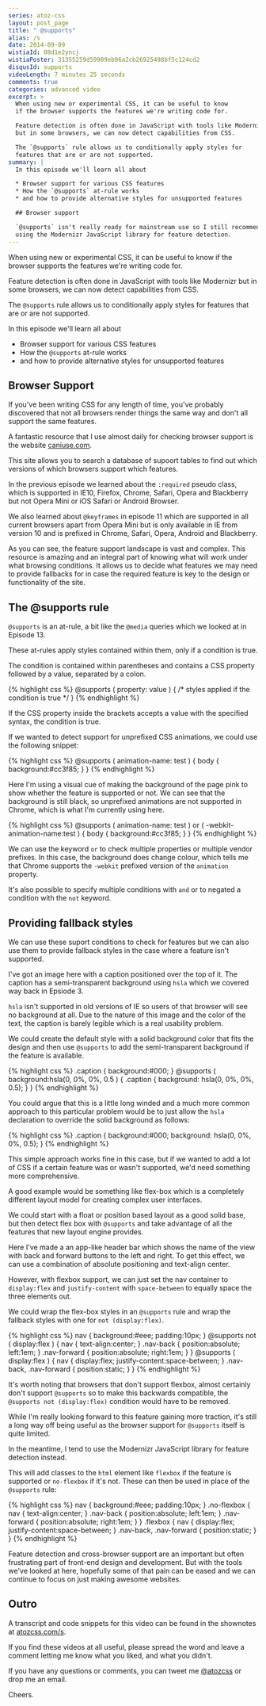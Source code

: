 ```yaml
---
series: atoz-css
layout: post_page
title: " @supports"
alias: /s
date: 2014-09-09
wistiaId: 08d1e2yncj
wistiaPoster: 31355259d59909eb06a2cb26925498bf5c124cd2
disqusId: supports
videoLength: 7 minutes 25 seconds
comments: true
categories: advanced video
excerpt: >
  When using new or experimental CSS, it can be useful to know
  if the browser supports the features we're writing code for.

  Feature detection is often done in JavaScript with tools like Modernizr
  but in some browsers, we can now detect capabilities from CSS.

  The `@supports` rule allows us to conditionally apply styles for
  features that are or are not supported.
summary: |
  In this episode we'll learn all about

  * Browser support for various CSS features
  * How the `@supports` at-rule works
  * and how to provide alternative styles for unsupported features

  ## Browser support

  `@supports` isn't really ready for mainstream use so I still recommend
  using the Modernizr JavaScript library for feature detection.
---
```


When using new or experimental CSS, it can be useful to know
if the browser supports the features we're writing code for.

Feature detection is often done in JavaScript with tools like Modernizr
but in some browsers, we can now detect capabilities from CSS.

The `@supports` rule allows us to conditionally apply styles for
features that are or are not supported.

In this episode we'll learn all about

* Browser support for various CSS features
* How the `@supports` at-rule works
* and how to provide alternative styles for unsupported features

## Browser Support

If you've been writing CSS for any length of time, you've probably
discovered that not all browsers render things the same way and don't
all support the same features.

A fantastic resource that I use almost daily for checking browser
support is the website [caniuse.com](http://www.caniuse.com).

This site allows you to search a database of supoort tables to find out
which versions of which browsers support which features. 

In the previous episode we learned about the `:required` pseudo
class, which is supported in IE10, Firefox, Chrome, Safari, Opera and
Blackberry but not Opera Mini or iOS Safari or Android Browser.

We also learned about `@keyframes` in episode 11 which are supported in
all current browsers apart from Opera Mini but is only available in IE
from version 10 and is prefixed in Chrome, Safari, Opera, Android and
Blackberry.

As you can see, the feature support landscape is vast and complex. This
resource is amazing and an integral part of knowing what will work under
what browsing conditions. It allows us to decide what features we may
need to provide fallbacks for in case the required feature is key to the
design or functionality of the site.

## The @supports rule

`@supports` is an at-rule, a bit like the `@media` queries which we looked
at in Episode 13.

These at-rules apply styles contained within them, only if a condition
is true. 

The condition is contained within parentheses and contains a CSS
property followed by a value, separated by a colon.

{% highlight css %}
@supports ( property: value ) {
	/* styles applied if the condition is true */
}
{% endhighlight %}

If the CSS property inside the brackets accepts a value with the
specified syntax, the condition is true.

If we wanted to detect support for unprefixed CSS animations, we could
use the following snippet:

{% highlight css %}
@supports ( animation-name: test ) {
	body { background:#cc3f85; }
}
{% endhighlight %}

Here I'm using a visual cue of making the background of the page pink to
show whether the feature is supported or not. We can see that the
background is still black, so unprefixed animations are not supported in
Chrome, which is what I'm currently using here.

{% highlight css %}
@supports ( animation-name: test ) or ( -webkit-animation-name:test ) {
	body { background:#cc3f85; }
}
{% endhighlight %}

We can use the keyword `or` to check multiple properties or multiple
vendor prefixes. In this case, the background does change colour, which
tells me that Chrome supports the `-webkit` prefixed version of the
`animation` property.

It's also possible to specify multiple conditions with `and` or to
negated a condition with the `not` keyword.

## Providing fallback styles

We can use these suport conditions to check for features but we can also
use them to provide fallback styles in the case where a feature isn't
supported.

I've got an image here with a caption positioned over the top of it. The
caption has a semi-transparent background using `hsla` which we covered
way back in Epsiode 3.

`hsla` isn't supported in old versions of IE so users of that browser
will see no background at all. Due to the nature of this image and the
color of the text, the caption is barely legible which is a real
usability problem.

We could create the default style with a solid background color that
fits the design and then use `@supports` to add the semi-transparent
background if the feature is available.

{% highlight css %}
.caption {
	background:#000;
}
@supports ( background:hsla(0, 0%, 0%, 0.5 ) {
	.caption {
		background: hsla(0, 0%, 0%, 0.5);
	}
}
{% endhighlight %}

You could argue that this is a little long winded and a much more common
approach to this particular problem would be to just allow the `hsla`
declaration to override the solid background as follows:

{% highlight css %}
.caption {
	background:#000;
	background: hsla(0, 0%, 0%, 0.5);
}
{% endhighlight %}

This simple approach works fine in this case, but if we wanted to add
a lot of CSS if a certain feature was or wasn't supported, we'd need
something more comprehensive.

A good example would be something like flex-box which is a completely
different layout model for creating complex user interfaces.

We could start with a float or position based layout as a good solid
base, but then detect flex box with `@supports` and take advantage of
all the features that new layout engine provides.

Here I've made a an app-like header bar which shows the name of the view
with back and forward buttons to the left and right. To get this effect,
we can use a combination of absolute positioning and text-align center.

However, with flexbox support, we can just set the nav container to
`display:flex` and `justify-content` with `space-between` to equally
space the three elements out.

We could wrap the flex-box styles in an `@supports` rule and wrap the
fallback styles with one for `not (display:flex)`.

{% highlight css %}
nav {
	background:#eee;
	padding:10px;
}
@supports not ( display:flex ) {
	nav {
		text-align:center;
	}
	.nav-back {
		position:absolute;
		left:1em;
	}
	.nav-forward {
		position:absolute;
		right:1em;
	}
}
@supports ( display:flex ) {
	nav {
		display:flex;
		justify-content:space-between;
	}
	.nav-back,
	.nav-forward {
		position:static;
	}
}
{% endhighlight %}

It's worth noting that browsers that don't support flexbox, almost
certainly don't support `@supports` so to make this backwards
compatible, the `@supports not (display:flex)` condition would have to
be removed.

While I'm really looking forward to this feature gaining more traction,
it's still a long way off being useful as the browser support for
`@supports` itself is quite limited. 

In the meantime, I tend to use the Modernizr JavaScript library for
feature detection instead.

This will add classes to the `html` element like `flexbox` if the
feature is supported or `no-flexbox` if it's not. These can then be used
in place of the `@supports` rule:

{% highlight css %}
nav {
	background:#eee;
	padding:10px;
}
.no-flexbox {
	nav {
		text-align:center;
	}
	.nav-back {
		position:absolute;
		left:1em;
	}
	.nav-forward {
		position:absolute;
		right:1em;
	}
}
.flexbox {
	nav {
		display:flex;
		justify-content:space-between;
	}
	.nav-back,
	.nav-forward {
		position:static;
	}
}
{% endhighlight %}

Feature detection and cross-browser support are an important but
often frustrating part of front-end design and development.  But with the
tools we've looked at here, hopefully some of that pain can be eased and
we can continue to focus on just making awesome websites.

## Outro

A transcript and code snippets for this video can be found in the
shownotes at [atozcss.com/s](http://www.atozcss.com/s).

If you find these videos at all useful, please spread the word and leave
a comment letting me know what you liked, and what you didn't.

If you have any questions or comments, you can tweet me
[@atozcss](http://www.twitter.com/atozcss) or
drop me an email.

Cheers.



